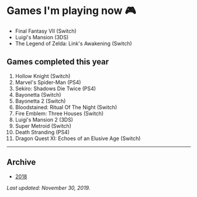 # Games I'm playing now 🎮

- Final Fantasy VII (Switch)
- Luigi's Mansion (3DS)
- The Legend of Zelda: Link's Awakening (Switch)

## Games completed this year

1. Hollow Knight (Switch)
1. Marvel's Spider-Man (PS4)
1. Sekiro: Shadows Die Twice (PS4)
1. Bayonetta (Switch)
1. Bayonetta 2 (Switch)
1. Bloodstained: Ritual Of The Night (Switch)
1. Fire Emblem: Three Houses (Switch)
1. Luigi's Mansion 2 (3DS)
1. Super Metroid (Switch)
1. Death Stranding (PS4)
1. Dragon Quest XI: Echoes of an Elusive Age (Switch)

---

## Archive

- [2018](/play/2018)

*Last updated: November 30, 2019.*
